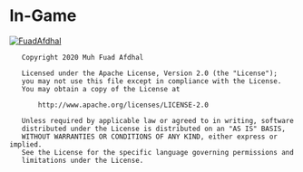 # In-Game

[![FuadAfdhal](https://circleci.com/gh/Fuadafdhal/In-Game.svg?style=svg)](https://app.circleci.com/pipelines/github/Fuadafdhal/In-Game)

```
   Copyright 2020 Muh Fuad Afdhal

   Licensed under the Apache License, Version 2.0 (the "License");
   you may not use this file except in compliance with the License.
   You may obtain a copy of the License at

       http://www.apache.org/licenses/LICENSE-2.0

   Unless required by applicable law or agreed to in writing, software
   distributed under the License is distributed on an "AS IS" BASIS,
   WITHOUT WARRANTIES OR CONDITIONS OF ANY KIND, either express or implied.
   See the License for the specific language governing permissions and
   limitations under the License.
```

